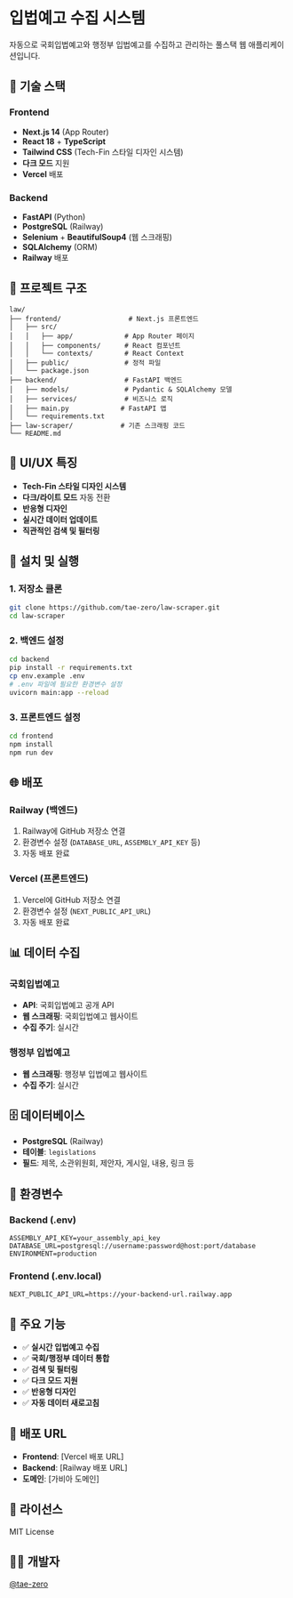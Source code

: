 # 입법예고 수집 시스템

자동으로 국회입법예고와 행정부 입법예고를 수집하고 관리하는 풀스택 웹 애플리케이션입니다.

## 🚀 기술 스택

### Frontend
- **Next.js 14** (App Router)
- **React 18** + **TypeScript**
- **Tailwind CSS** (Tech-Fin 스타일 디자인 시스템)
- **다크 모드** 지원
- **Vercel** 배포

### Backend
- **FastAPI** (Python)
- **PostgreSQL** (Railway)
- **Selenium** + **BeautifulSoup4** (웹 스크래핑)
- **SQLAlchemy** (ORM)
- **Railway** 배포

## 📁 프로젝트 구조

```
law/
├── frontend/                 # Next.js 프론트엔드
│   ├── src/
│   │   ├── app/             # App Router 페이지
│   │   ├── components/      # React 컴포넌트
│   │   └── contexts/        # React Context
│   ├── public/              # 정적 파일
│   └── package.json
├── backend/                 # FastAPI 백엔드
│   ├── models/              # Pydantic & SQLAlchemy 모델
│   ├── services/            # 비즈니스 로직
│   ├── main.py             # FastAPI 앱
│   └── requirements.txt
├── law-scraper/            # 기존 스크래핑 코드
└── README.md
```

## 🎨 UI/UX 특징

- **Tech-Fin 스타일 디자인 시스템**
- **다크/라이트 모드** 자동 전환
- **반응형 디자인**
- **실시간 데이터 업데이트**
- **직관적인 검색 및 필터링**

## 🔧 설치 및 실행

### 1. 저장소 클론
```bash
git clone https://github.com/tae-zero/law-scraper.git
cd law-scraper
```

### 2. 백엔드 설정
```bash
cd backend
pip install -r requirements.txt
cp env.example .env
# .env 파일에 필요한 환경변수 설정
uvicorn main:app --reload
```

### 3. 프론트엔드 설정
```bash
cd frontend
npm install
npm run dev
```

## 🌐 배포

### Railway (백엔드)
1. Railway에 GitHub 저장소 연결
2. 환경변수 설정 (`DATABASE_URL`, `ASSEMBLY_API_KEY` 등)
3. 자동 배포 완료

### Vercel (프론트엔드)
1. Vercel에 GitHub 저장소 연결
2. 환경변수 설정 (`NEXT_PUBLIC_API_URL`)
3. 자동 배포 완료

## 📊 데이터 수집

### 국회입법예고
- **API**: 국회입법예고 공개 API
- **웹 스크래핑**: 국회입법예고 웹사이트
- **수집 주기**: 실시간

### 행정부 입법예고
- **웹 스크래핑**: 행정부 입법예고 웹사이트
- **수집 주기**: 실시간

## 🗄️ 데이터베이스

- **PostgreSQL** (Railway)
- **테이블**: `legislations`
- **필드**: 제목, 소관위원회, 제안자, 게시일, 내용, 링크 등

## 🔑 환경변수

### Backend (.env)
```
ASSEMBLY_API_KEY=your_assembly_api_key
DATABASE_URL=postgresql://username:password@host:port/database
ENVIRONMENT=production
```

### Frontend (.env.local)
```
NEXT_PUBLIC_API_URL=https://your-backend-url.railway.app
```

## 📱 주요 기능

- ✅ **실시간 입법예고 수집**
- ✅ **국회/행정부 데이터 통합**
- ✅ **검색 및 필터링**
- ✅ **다크 모드 지원**
- ✅ **반응형 디자인**
- ✅ **자동 데이터 새로고침**

## 🚀 배포 URL

- **Frontend**: [Vercel 배포 URL]
- **Backend**: [Railway 배포 URL]
- **도메인**: [가비아 도메인]

## 📄 라이선스

MIT License

## 👨‍💻 개발자

[@tae-zero](https://github.com/tae-zero)